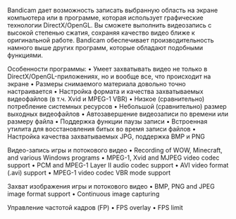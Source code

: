 
Bandicam дает возможность записать выбранную область на экране компьютера или в программе, которая использует 
графические технологии DirectX/OpenGL. Вы сможете выполнить видеозапись с высокой степенью сжатия, сохраняя качество 
видео ближе к оригинальной работе. Bandicam обеспечивает производительность намного выше других программ, которые 
обладают подобными функциями.

Особенности программы:
  • Умеет захватывать видео не только в DirectX/OpenGL-приложениях, но и вообще все, что происходит на экране
  • Размеры снимаемого материала довольно точно настраивается
  • Настройка формата и качества захватываемых видеофайлов (в т.ч. Xvid и MPEG-1 VBR)
  • Низкое (сравнительно) потребление системных ресурсов
  • Небольшой (сравнительно) размер выходных видеофайлов
  • Автозавершение видеозаписи по времени или размеру файла
  • Поддержка функции паузы записи
  • Встроенная утилита для восстановления битых во время записи файлов
  • Настройка качества захватываемых JPG, поддержка BMP и PNG


Видео-запись игры и потокового видео
  • Recording of WOW, Minecraft, and various Windows programs
  • MPEG-1, Xvid and MJPEG video codec support
  • PCM and MPEG-1 Layer II audio codec support
  • AVI video format (.avi) support
  • MPEG-1 video codec VBR mode support


Захват изображения игры и потокового видео
  • BMP, PNG and JPEG image format support
  • Continuous image capturing


Управление частотой кадров (FP)
  • FPS overlay
  • FPS limit